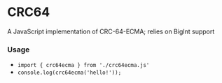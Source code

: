 # CRC64

A JavaScript implementation of CRC-64-ECMA; relies on BigInt support

### Usage
- `import { crc64ecma } from './crc64ecma.js'`
- `console.log(crc64ecma('hello!'));`
